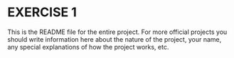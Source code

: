 # EXERCISE 1

This is the README file for the entire project. For more official projects you should write information here about the nature of the project, your name, any special explanations of how the project works, etc.

 